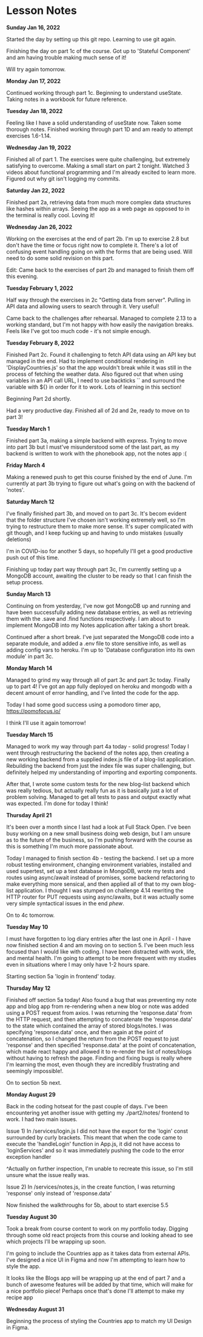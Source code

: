 # Lesson Notes

**Sunday Jan 16, 2022**

Started the day by setting up this git repo. Learning to use git again.

Finishing the day on part 1c of the course. Got up to 'Stateful Component' and am having trouble making much sense of it!

Will try again tomorrow.

**Monday Jan 17, 2022**

Continued working through part 1c. Beginning to understand useState. Taking notes in a workbook for future reference.

**Tuesday Jan 18, 2022**

Feeling like I have a solid understanding of useState now. Taken some thorough notes. Finished working through part 1D and am ready to attempt exercises 1.6-1.14.

**Wednesday Jan 19, 2022**

Finished all of part 1. The exercises were quite challenging, but extremely satisfying to overcome. Making a small start on part 2 tonight. Watched 3 videos about functional programming and I'm already excited to learn more. Figured out why git isn't logging my commits.

**Saturday Jan 22, 2022**

Finished part 2a, retrieving data from much more complex data structures like hashes within arrays. Seeing the app as a web page as opposed to in the terminal is really cool. Loving it!

**Wednesday Jan 26, 2022**

Working on the exercises at the end of part 2b. I'm up to exercise 2.8 but don't have the time or focus right now to complete it. There's a lot of confusing event handling going on with the forms that are being used. Will need to do some solid revision on this part.

Edit: Came back to the exercises of part 2b and managed to finish them off this evening.

**Tuesday February 1, 2022**

Half way through the exercises in 2c "Getting data from server". Pulling in API data and allowing users to search through it. Very useful!

Came back to the challenges after rehearsal. Managed to complete 2.13 to a working standard, but I'm not happy with how easily the navigation breaks. Feels like I've got too much code - it's not simple enough.

**Tuesday February 8, 2022**

Finished Part 2c. Found it challenging to fetch API data using an API key but managed in the end. Had to implement conditional rendering in 'DisplayCountries.js' so that the app wouldn't break while it was still in the process of fetching the weather data. Also figured out that when using variables in an API call URL, I need to use backticks `` and surround the variable with ${} in order for it to work. Lots of learning in this section!

Beginning Part 2d shortly.

Had a very productive day. Finished all of 2d and 2e, ready to move on to part 3!

**Tuesday March 1**

Finished part 3a, making a simple backend with express. Trying to move into part 3b but I must've misunderstood some of the last part, as my backend is written to work with the phonebook app, not the notes app :(

**Friday March 4**

Making a renewed push to get this course finished by the end of June. I'm currently at part 3b trying to figure out what's going on with the backend of 'notes'.

**Saturday March 12**

I've finally finished part 3b, and moved on to part 3c. It's becom evident that the folder structure I've chosen isn't working extremely well, so I'm trying to restructure them to make more sense. It's super complicated with git though, and I keep fucking up and having to undo mistakes (usually deletions)

I'm in COVID-iso for another 5 days, so hopefully I'll get a good productive push out of this time.

Finishing up today part way through part 3c, I'm currently setting up a MongoDB account, awaiting the cluster to be ready so that I can finish the setup process.

**Sunday March 13**

Continuing on from yesterday, I've now got MongoDB up and running and have been successfully adding new database entries, as well as retrieving them with the .save and .find functions respectively. I am about to implement MongoDB into my Notes application after taking a short break.

Continued after a short break. I've just separated the MongoDB code into a separate module, and added a .env file to store sensitive info, as well as adding config vars to heroku. I'm up to 'Database configuration into its own module' in part 3c.

**Monday March 14**

Managed to grind my way through all of part 3c and part 3c today. Finally up to part 4! I've got an app fully deployed on heroku and mongodb with a decent amount of error handling, and I've linted the code for the app.

Today I had some good success using a pomodoro timer app, https://pomofocus.io/

I think I'll use it again tomorrow!

**Tuesday March 15**

Managed to work my way through part 4a today - solid progress! Today I went through restructuring the backend of the notes app, then creating a new working backend from a supplied index.js file of a blog-list application. Rebuilding the backend from just the index file was super challenging, but definitely helped my understanding of importing and exporting components.

After that, I wrote some custom tests for the new blog-list backend which was really tedious, but actually really fun as it is basically just a lot of problem solving. Managed to get all tests to pass and output exactly what was expected. I'm done for today I think!

**Thursday April 21**

It's been over a month since I last had a look at Full Stack Open. I've been busy working on a new small business doing web design, but I am unsure as to the future of the business, so I'm pushing forward with the course as this is something I'm much more passionate about.

Today I managed to finish section 4b - testing the backend. I set up a more robust testing environment, changing environment variables, installed and used supertest, set up a test database in MongoDB, wrote my tests and routes using async/await instead of promises, some backend refactoring to make everything more sensical, and then applied all of that to my own blog-list application. I thought I was stumped on challenge 4.14 rewriting the HTTP router for PUT requests using async/awaits, but it was actually some very simple syntactical issues in the end *phew*.

On to 4c tomorrow.

**Tuesday May 10**

I must have forgotten to log diary entries after the last one in April - I have now finished section 4 and am moving on to section 5. I've been much less focused than I would like with coding. I have been distracted with work, life, and mental health. I'm going to attempt to be more frequent with my studies even in situations where I may only have 1-2 hours spare.

Starting section 5a 'login in frontend' today.

**Thursday May 12**

Finished off section 5a today! Also found a bug that was preventing my note app and blog app from re-rendering when a new blog or note was added using a POST request from axios. I was returning the 'response.data' from the HTTP request, and then attempting to concatenate the 'response.data' to the state which contained the array of stored blogs/notes. I was specifying 'response.data' once, and then again at the point of concatenation, so I changed the return from the POST request to just 'response' and then specified 'response.data' at the point of concatenation, which made react happy and allowed it to re-render the list of notes/blogs without having to refresh the page. Finding and fixing bugs is really where I'm learning the most, even though they are incredibly frustrating and seemingly impossible!.

On to section 5b next.

**Monday August 29**

Back in the coding hotseat for the past couple of days. I've been encountering yet another issue with getting my ./part2/notes/ frontend to work. I had two main issues.

Issue 1) In /services/login.js I did not have the export for the 'login' const surrounded by curly brackets. This meant that when the code came to execute the 'handleLogin' function in App.js, it did not have access to 'loginServices' and so it was immediately pushing the code to the error exception handler

^Actually on further inspection, I'm unable to recreate this issue, so I'm still unsure what the issue really was.

Issue 2) In /services/notes.js, in the create function, I was returning 'response' only instead of 'response.data'

Now finished the walkthroughs for 5b, about to start exercise 5.5

**Tuesday August 30**

Took a break from course content to work on my portfolio today. Digging through some old react projects from this course and looking ahead to see which projects I'll be wrapping up soon.

I'm going to include the Countries app as it takes data from external APIs. I've designed a nice UI in Figma and now I'm attempting to learn how to style the app.

It looks like the Blogs app will be wrapping up at the end of part 7 and a bunch of awesome features will be added by that time, which will make for a nice portfolio piece! Perhaps once that's done I'll attempt to make my recipe app

**Wednesday August 31**

Beginning the process of styling the Countries app to match my UI Design in Figma.

